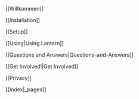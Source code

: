 [[Willkommen]]

[[Installation]]

[[Setup]]

[[Using|Using Lantern]]

[[Questions and Answers|Questions-and-Answers]]

[[Get Involved!|Get Involved]]

[[Privacy]]

[[Index|_pages]]